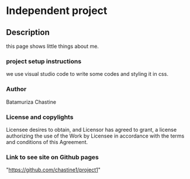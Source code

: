 # Independent project


## Description

this page shows little things about me.

### project setup instructions

we use visual studio code to write some codes and styling it in css.

### Author

Batamuriza Chastine

### License and copylights

Licensee desires to obtain, and Licensor has agreed to grant, a license authorizing the use of the Work by Licensee in accordance with the terms and conditions
of this Agreement.

### Link to see site on Github pages

"https://github.com/chastine1/project1"